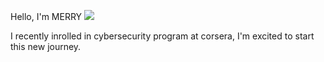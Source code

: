 Hello, I'm MERRY
<a href="https://linkedin.com/merry-a-732a39329"><img src="https://img.shields.io/badge/-LinkedIn-0072b1?&style=for-the-badge&logo=linkedin&logoColor=white" /></a>

I recently inrolled in cybersecurity program at corsera, I'm excited to start this new journey.
